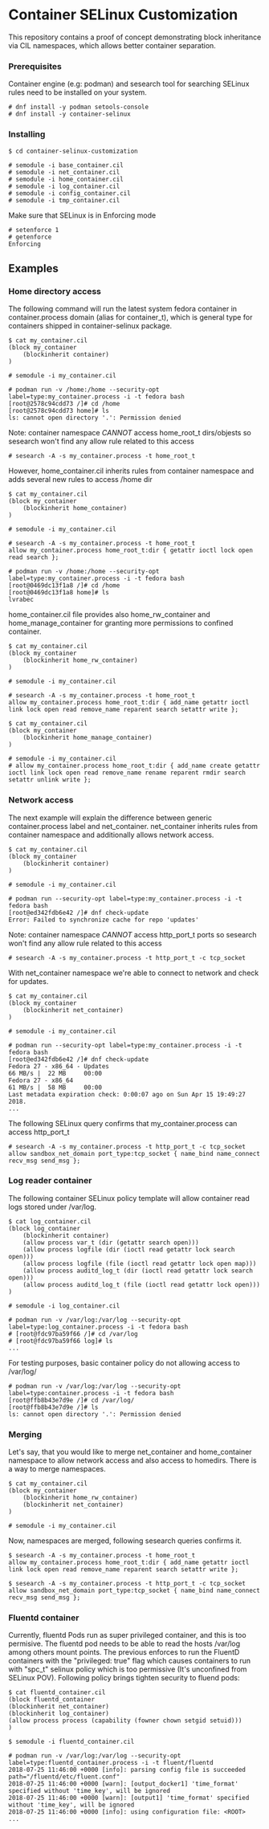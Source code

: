 # Container SELinux Customization

This repository contains a proof of concept demonstrating block inheritance via CIL namespaces, which allows better container separation.

### Prerequisites

Container engine (e.g: podman) and sesearch tool for searching SELinux rules need to be installed on your system.

    # dnf install -y podman setools-console
    # dnf install -y container-selinux

### Installing

    $ cd container-selinux-customization

    # semodule -i base_container.cil
    # semodule -i net_container.cil
    # semodule -i home_container.cil
    # semodule -i log_container.cil
    # semodule -i config_container.cil
    # semodule -i tmp_container.cil

Make sure that SELinux is in Enforcing mode

    # setenforce 1
    # getenforce
    Enforcing

## Examples

### Home directory access

The following command will run the latest system fedora container in container.process domain (alias for container_t), which is general type for containers shipped in container-selinux package.

    $ cat my_container.cil
    (block my_container
	    (blockinherit container)
    )

    # semodule -i my_container.cil

    # podman run -v /home:/home --security-opt label=type:my_container.process -i -t fedora bash
    [root@2578c94cdd73 /]# cd /home
    [root@2578c94cdd73 home]# ls
    ls: cannot open directory '.': Permission denied


Note: container namespace *CANNOT* access home_root_t dirs/objests so sesearch won't find any allow rule related to this access

    # sesearch -A -s my_container.process -t home_root_t

However, home_container.cil inherits rules from container namespace and adds several new rules to access /home dir

    $ cat my_container.cil
    (block my_container
	    (blockinherit home_container)
    )

    # semodule -i my_container.cil

    # sesearch -A -s my_container.process -t home_root_t
    allow my_container.process home_root_t:dir { getattr ioctl lock open read search };

    # podman run -v /home:/home --security-opt label=type:my_container.process -i -t fedora bash
    [root@0469dc13f1a8 /]# cd /home
    [root@0469dc13f1a8 home]# ls
    lvrabec

home_container.cil file provides also home_rw_container and home_manage_container for granting more permissions to confined container.

    $ cat my_container.cil
    (block my_container
	    (blockinherit home_rw_container)
    )

    # semodule -i my_container.cil

    # sesearch -A -s my_container.process -t home_root_t
    allow my_container.process home_root_t:dir { add_name getattr ioctl link lock open read remove_name reparent search setattr write };

    $ cat my_container.cil
    (block my_container
	    (blockinherit home_manage_container)
    )

    # semodule -i my_container.cil
    # allow my_container.process home_root_t:dir { add_name create getattr ioctl link lock open read remove_name rename reparent rmdir search setattr unlink write };

### Network access

The next example will explain the difference between generic container.process label and net_container. net_container inherits rules from container namespace and additionally allows network access.

    $ cat my_container.cil
    (block my_container
	    (blockinherit container)
    )

    # semodule -i my_container.cil

    # podman run --security-opt label=type:my_container.process -i -t fedora bash
    [root@ed342fdb6e42 /]# dnf check-update
    Error: Failed to synchronize cache for repo 'updates'

Note: container namespace *CANNOT* access http_port_t ports so sesearch won't find any allow rule related to this access

    # sesearch -A -s my_container.process -t http_port_t -c tcp_socket

With net_container namespace we're able to connect to network and check for updates.

    $ cat my_container.cil
    (block my_container
	    (blockinherit net_container)
    )

    # semodule -i my_container.cil

    # podman run --security-opt label=type:my_container.process -i -t fedora bash
    [root@ed342fdb6e42 /]# dnf check-update
    Fedora 27 - x86_64 - Updates                                              66 MB/s |  22 MB     00:00
    Fedora 27 - x86_64                                                        61 MB/s |  58 MB     00:00
    Last metadata expiration check: 0:00:07 ago on Sun Apr 15 19:49:27 2018.
    ...


The following SELinux query confirms that my_container.process can access http_port_t

    # sesearch -A -s my_container.process -t http_port_t -c tcp_socket
    allow sandbox_net_domain port_type:tcp_socket { name_bind name_connect recv_msg send_msg };

### Log reader container

The following container SELinux policy template will allow container read logs stored under /var/log.

    $ cat log_container.cil
    (block log_container
        (blockinherit container)
        (allow process var_t (dir (getattr search open)))
        (allow process logfile (dir (ioctl read getattr lock search open)))
        (allow process logfile (file (ioctl read getattr lock open map)))
        (allow process auditd_log_t (dir (ioctl read getattr lock search open)))
        (allow process auditd_log_t (file (ioctl read getattr lock open)))
    )

    # semodule -i log_container.cil

    # podman run -v /var/log:/var/log --security-opt label=type:log_container.process -i -t fedora bash
    # [root@fdc97ba59f66 /]# cd /var/log
    # [root@fdc97ba59f66 log]# ls
    ...

For testing purposes, basic container policy do not allowing access to /var/log/

    # podman run -v /var/log:/var/log --security-opt label=type:container.process -i -t fedora bash
    [root@ffb8b43e7d9e /]# cd /var/log/
    [root@ffb8b43e7d9e /]# ls
    ls: cannot open directory '.': Permission denied

### Merging 

Let's say, that you would like to merge net_container and home_container namespace to allow network access and also access to homedirs.
There is a way to merge namespaces.

    $ cat my_container.cil
    (block my_container
	    (blockinherit home_rw_container)
	    (blockinherit net_container)
    )

    # semodule -i my_container.cil

Now, namespaces are merged, following sesearch queries confirms it.

    $ sesearch -A -s my_container.process -t home_root_t 
    allow my_container.process home_root_t:dir { add_name getattr ioctl link lock open read remove_name reparent search setattr write };

    $ sesearch -A -s my_container.process -t http_port_t -c tcp_socket 
    allow sandbox_net_domain port_type:tcp_socket { name_bind name_connect recv_msg send_msg };

### Fluentd container

Currently, fluentd Pods run as super privileged container, and this is too permisive.  The fluentd pod needs to be able to read the hosts /var/log among others mount points. The previous enforces to run the FluentD containers with the "privileged: true" flag which causes containers to run with "spc_t" selinux policy which is too permissive (It's unconfined from SELinux POV). Following policy brings tighten security to fluend pods:

    $ cat fluentd_container.cil
    (block fluentd_container
    (blockinherit net_container)
    (blockinherit log_container)
    (allow process process (capability (fowner chown setgid setuid)))
    )

    $ semodule -i fluentd_container.cil

    # podman run -v /var/log:/var/log --security-opt label=type:fluentd_container.process -i -t fluent/fluentd
    2018-07-25 11:46:00 +0000 [info]: parsing config file is succeeded path="/fluentd/etc/fluent.conf"
    2018-07-25 11:46:00 +0000 [warn]: [output_docker1] 'time_format' specified without 'time_key', will be ignored
    2018-07-25 11:46:00 +0000 [warn]: [output1] 'time_format' specified without 'time_key', will be ignored
    2018-07-25 11:46:00 +0000 [info]: using configuration file: <ROOT>
    ...
